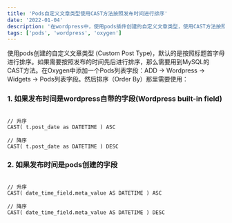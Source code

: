 ```yaml
---
title: 'Pods自定义文章类型使用CAST方法按照发布时间进行排序'
date: '2022-01-04'
description: '在wordpress中，使用pods插件创建的自定义文章类型，使用CAST方法按照发布时间进行排序'
tags: ['pods', 'wordpress', 'oxygen']
---
```


使用pods创建的自定义文章类型 (Custom Post Type)，默认的是按照标题首字母进行排序。如果需要按照发布的时间先后进行排序，那么需要用到MySQL的CAST方法。在Oxygen中添加一个Pods列表字段：ADD -> Wordpress -> Widgets -> Pods列表字段。然后排序（Order By）那里需要使用：

### 1. 如果发布时间是wordpress自带的字段(Wordpress built-in field)

```mysql

// 升序
CAST( t.post_date as DATETIME ) ASC

// 降序
CAST( t.post_date as DATETIME ) DESC

```

### 2. 如果发布时间是pods创建的字段

```mysql

// 升序
CAST( date_time_field.meta_value AS DATETIME ) ASC

// 降序
CAST( date_time_field.meta_value AS DATETIME ) DESC

```